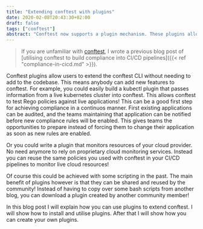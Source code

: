 ```yaml
---
title: "Extending conftest with plugins"
date: 2020-02-08T20:43:30+02:00
draft: false
tags: ["conftest"]
abstract: "Conftest now supports a plugin mechanism. These plugins allow you to extend conftest without needing to edit the codebase. In this blog post I will show you how to use conftest plugins and how to create your own."
---
```

> If you are unfamiliar with [conftest](https://github.com/instrumenta/conftest), I wrote a previous blog post of [utilising conftest to build compliance into CI/CD pipelines]({{< ref "compliance-in-cicd.md" >}}).

Conftest plugins allow users to extend the conftest CLI without needing to add to the codebase. This means anybody can add new features to conftest. For example, you could easily build a kubectl plugin that passes information from a live kubernetes cluster into conftest. This allows conftest to test Rego policies against live applications! This can be a good first step for achieving compliance in a continuos manner. First existing applications can be audited, and the teams maintaining that application can be notified before new compliance rules will be enabled. This gives teams the opportunities to prepare instead of forcing them to change their application as soon as new rules are enabled.

Or you could write a plugin that monitors resources of your cloud provider. No need anymore to rely on proprietary cloud monitoring services. Instead you can reuse the same policies you used with conftest in your CI/CD pipelines to monitor live cloud resources!

Of course this could be achieved with some scripting in the past. The main benefit of plugins however is that they can be shared and reused by the community! Instead of having to copy over some bash scripts from another blog, you can download a plugin created by another community member!

In this blog post I will explain how you can use plugins to extend conftest. I will show how to install and utilise plugins. After that I will show how you can create your own plugins.
